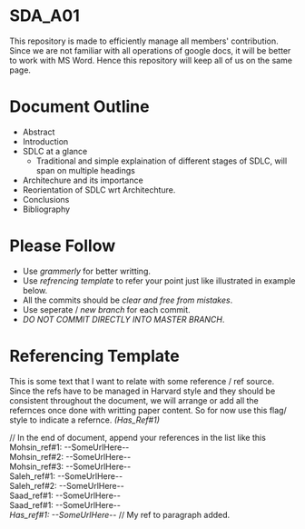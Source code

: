 # SDA_A01
This repository is made to efficiently manage all members' contribution. 
Since we are not familiar with all operations of google docs, it will be better to work with MS Word. 
Hence this repository will keep all of us on the same page.

# Document Outline
- Abstract
- Introduction
- SDLC at a glance
  - Traditional and simple explaination of different stages of SDLC, will span on multiple headings
- Architechure and its importance
- Reorientation of SDLC wrt Architechture.
- Conclusions
- Bibliography

# Please Follow
- Use *grammerly* for better writting.
- Use *refrencing template* to refer your point just like illustrated in example below.
- All the commits should be *clear and free from mistakes*.
- Use seperate / *new branch* for each commit.
- *DO NOT COMMIT DIRECTLY INTO MASTER BRANCH*.

# Referencing Template
This is some text that I want to relate with some reference / ref source. Since the refs have to be managed in Harvard style and they should be consistent throughout the document, we will arrange or add all the refernces once done with writting paper content. So for now use this flag/ style to indicate a refernce. *(Has_Ref#1)*

// In the end of document, append your references in the list like this  
Mohsin_ref#1: --SomeUrlHere--  
Mohsin_ref#2: --SomeUrlHere--  
Mohsin_ref#3: --SomeUrlHere--  
Saleh_ref#1: --SomeUrlHere--  
Saleh_ref#2: --SomeUrlHere--  
Saad_ref#1: --SomeUrlHere--   
Saad_ref#1: --SomeUrlHere--  
*Has_ref#1: --SomeUrlHere--* // My ref to paragraph added.  
